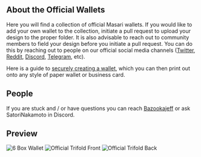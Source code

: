 ## About the Official Wallets

Here you will find a collection of official Masari wallets. If you would like to add your own wallet to the collection, initiate a pull
request to upload your design to the proper folder. It is also advisable to reach out to community members to field your design before
you initiate a pull request. You can do this by reaching out to people on our official social media channels 
([Twitter](https://twitter.com/masaricurrency), [Reddit](https://www.reddit.com/r/masari), [Discord](https://discord.gg/sMCwMqs), [Telegram](https://t.me/masaricurrency), etc).

Here is a guide to [securely creating a wallet](https://github.com/masari-project/Masari-Marketing/blob/master/Tutorials/Paper%20Wallet/paper-wallet-guide.md), which you can then print out onto any style of paper wallet or business card.

## People

If you are stuck and / or have questions you can reach [Bazookajeff](https://twitter.com/bazookajeff) or ask SatoriNakamoto in Discord.

## Preview

![6 Box Wallet](https://github.com/masari-project/Masari-Marketing/blob/master/Paper%20Wallets/6%20Box%20Wallet/masari_six_box_wallet.png)
![Official Trifold Front](https://github.com/masari-project/Masari-Marketing/blob/master/Paper%20Wallets/Official%20Trifold/Masari-Wallet-Trifold-White-Background-Limited-Ink.png)
![Official Trifold Back](https://github.com/masari-project/Masari-Marketing/blob/master/Paper%20Wallets/Official%20Trifold/Masari-Wallet-Trifold-White-Background-Limted-Ink.png)
&nbsp;
